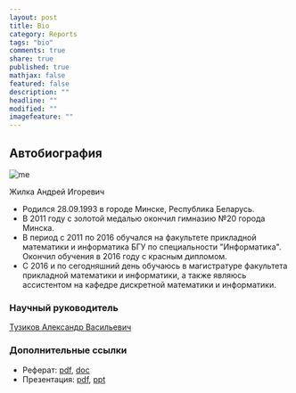 ```yaml
---
layout: post
title: Bio
category: Reports
tags: "bio"
comments: true
share: true
published: true
mathjax: false
featured: false
description: ""
headline: ""
modified: ""
imagefeature: ""
---
```



## Автобиография

![me]({{site.baseurl}}/images/AndrewZhilka.jpg)

Жилка Андрей Игоревич

* Родился 28.09.1993 в городе Минске, Республика Беларусь.
* В 2011 году с золотой медалью окончил гимназию №20 города Минска.
* В период с 2011 по 2016 обучался на факультете прикладной математики и информатика БГУ по специальности "Информатика". Окончил обучения в 2016 году с красным дипломом.
* С 2016 и по сегодняшний день обучаюсь в магистратуре факультета прикладной математики и информатики, а также являюсь ассистентом на кафедре дискретной математики и информатики.


###  Научный руководитель

[Тузиков Александр Васильевич](http://www.bsu.by/ru/main.aspx?guid=89921)


### Дополнительные ссылки

* Реферат: [pdf]({{site.baseurl}}/images/referat_text.pdf), [doc]({{site.baseurl}}/images/referat_text.doc)
* Презентация: [pdf]({{site.baseurl}}/images/referat.pdf), [ppt]({{site.baseurl}}/images/referat.ppt)
